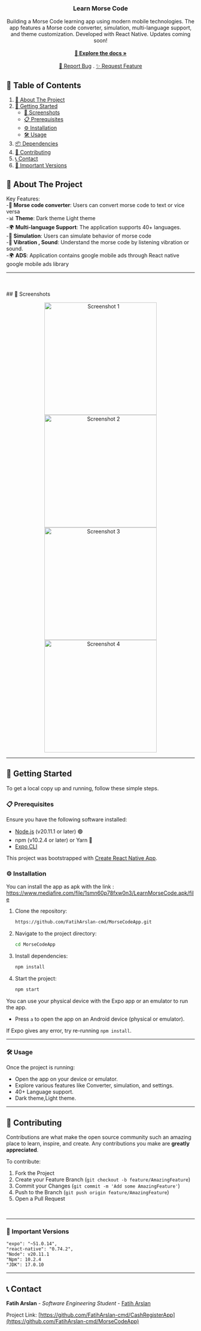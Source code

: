 <p align="center">
  <h3 align="center">Learn Morse Code</h3>
  <p align="center">
  Building a Morse Code learning app using modern mobile technologies. The app features a Morse code converter, simulation, multi-language support, and theme customization. Developed with React Native. Updates coming soon!    <br/><br/>
    <a href="https://github.com/FatihArslan-cmd/CashRegisterApp"><strong>🌟 Explore the docs »</strong></a>
    <br/><br/>
    <a href="https://github.com/FatihArslan-cmd/CashRegisterApp/issues">🐛 Report Bug</a>
    .
    <a href="https://github.com/FatihArslan-cmd/CashRegisterApp/issues">✨ Request Feature</a>
  </p>
</p>

## 📖 Table of Contents

1. [📘 About The Project](#about-the-project)
2. [🚀 Getting Started](#getting-started)
    - [📸 Screenshots](#screenshots)
    - [📋 Prerequisites](#prerequisites)
    - [⚙️ Installation](#installation)
    - [🛠️ Usage](#usage)
3. [📦 Dependencies](#dependencies)
4. [🤝 Contributing](#contributing)
5. [📞 Contact](#contact)
6. [📌 Important Versions](#important-versions)

## <a id="about-the-project"></a>📘 About The Project


Key Features:<br/>
-🛒 **Morse code converter**: Users can convert morse code to text or vice versa<br/>
-📊 **Theme**: Dark theme Light theme<br/>
-🌍 **Multi-language Support**: The application supports 40+ languages. <br/>
-🔄 **Simulation**: Users can simulate behavior of morse code <br/>
-🛒 **Vibration , Sound**: Understand the morse code by listening vibration or sound. <br/>
-🌍 **ADS**: Application contains google mobile ads through React native google mobile ads library<br/>

<hr>

<br/>
<br/>
## <a id="screenshots"></a>📸 Screenshots
<p align="center"> 
<img src="https://github.com/user-attachments/assets/2b8eb53e-9087-436f-bce1-21baecc0637a" width="300" alt="Screenshot 1"/>
<img src="https://github.com/user-attachments/assets/155ebcfe-d7eb-4cdc-a4e0-908d8c316c77" width="300" alt="Screenshot 2"/> 
<img src="https://github.com/user-attachments/assets/3bed1c98-ead2-4843-bfbb-4679a2fa55f5" width="300" alt="Screenshot 3"/> 
<img src="https://github.com/user-attachments/assets/cec5de2b-4e83-4bc5-a543-cd6ae9a60ea0" width="300" alt="Screenshot 4"/>  </p> 



<hr>


## <a id="getting-started"></a>🚀 Getting Started

To get a local copy up and running, follow these simple steps.

### <a id="prerequisites"></a>📋 Prerequisites

Ensure you have the following software installed:
- [Node.js](https://nodejs.org/) (v20.11.1 or later) 🟢
- npm (v10.2.4 or later) or Yarn 🧶
- [Expo CLI](https://docs.expo.dev/get-started/installation/)

This project was bootstrapped with [Create React Native App](https://github.com/expo/create-react-native-app?tab=readme-ov-file).

### <a id="installation"></a>⚙️ Installation

You can install the app as apk with the link : https://www.mediafire.com/file/1smn60p78fxw0n3/LearnMorseCode.apk/file

1. Clone the repository:
    ```bash
    https://github.com/FatihArslan-cmd/MorseCodeApp.git
    ```
2. Navigate to the project directory:
    ```bash
    cd MorseCodeApp
    ```
3. Install dependencies:
    ```bash
    npm install
    ```
4. Start the project:
    ```bash
    npm start
    ```

You can use your physical device with the Expo app or an emulator to run the app.

- Press `a` to open the app on an Android device (physical or emulator).

If Expo gives any error, try re-running `npm install`.

<hr>

### <a id="usage"></a>🛠️ Usage

Once the project is running:
- Open the app on your device or emulator.
- Explore various features like Converter, simulation, and settings.
- 40+ Language support.
- Dark theme,Light theme.

<hr>

## <a id="contributing"></a>🤝 Contributing

Contributions are what make the open source community such an amazing place to learn, inspire, and create. Any contributions you make are **greatly appreciated**.

To contribute:

1. Fork the Project
2. Create your Feature Branch (`git checkout -b feature/AmazingFeature`)
3. Commit your Changes (`git commit -m 'Add some AmazingFeature'`)
4. Push to the Branch (`git push origin feature/AmazingFeature`)
5. Open a Pull Request
<br/>

<hr>


### <a id="important-versions"></a>📌 Important Versions
    "expo": "~51.0.14",
    "react-native": "0.74.2",
    "Node": v20.11.1
    "Npm": 10.2.4
    "JDK": 17.0.10
<hr>


## <a id="contact"></a>📞 Contact

**Fatih Arslan** - *Software Engineering Student* - [Fatih Arslan](https://github.com/FatihArslan-cmd)

Project Link: [https://github.com/FatihArslan-cmd/CashRegisterApp](https://github.com/FatihArslan-cmd/MorseCodeApp)
